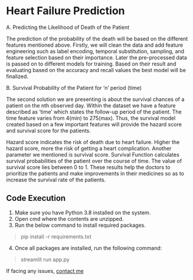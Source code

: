# Heart Failure Prediction

A. Predicting the Likelihood of Death of the Patient

The prediction of the probability of the death will be based on the different features mentioned above. Firstly, we will 
clean the data and add feature engineering such as label encoding, temporal substitution, sampling, and feature 
selection based on their importance. Later the pre-processed data is passed on to different models for training. Based 
on their result and evaluating based on the accuracy and recall values the best model will be finalized.

B. Survival Probability of the Patient for ‘n’ period (time)

The second solution we are presenting is about the survival chances of a patient on the nth observed day. Within the 
dataset we have a feature described as ‘time’ which states the follow-up period of the patient. The time feature varies 
from 4(min) to 275(max). Thus, the survival model created based on a few important features will provide the hazard 
score and survival score for the patients.

Hazard score indicates the risk of death due to heart failure. Higher the hazard score, more the risk of getting a heart
complication. Another parameter we mentioned is survival score. Survival Function calculates survival probabilities of 
the patient over the course of time. The value of survival score lies between 0 to 1. These results help the doctors to
prioritize the patients and make improvements in their medicines so as to increase the survival rate of the patients.

## Code Execution
1. Make sure you have Python 3.8 installed on the system.
2. Open cmd where the contents are unzipped.
3. Run the below command to install required packages.
> pip install -r requirements.txt
4. Once all packages are installed, run the following command:
> streamlit run app.py

If facing any issues, [contact me](mailto:mahimkaradi@gmail.com)

